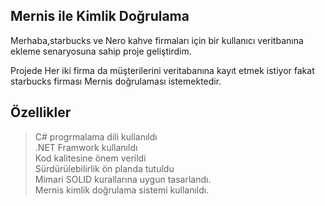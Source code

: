 ## Mernis ile Kimlik Doğrulama  
Merhaba,starbucks ve Nero kahve firmaları için bir kullanıcı veritbanına ekleme senaryosuna sahip proje geliştirdim. 

Projede Her iki firma da  müşterilerini veritabanına kayıt etmek istiyor fakat starbucks firması  Mernis doğrulaması istemektedir.

## Özellikler
> C# progrmalama dili kullanıldı <br />
> .NET Framwork kullanıldı<br />
> Kod kalitesine önem verildi<br />
> Sürdürülebilirlik ön planda tutuldu<br />
> Mimari SOLID kurallarına uygun tasarlandı. <br />
> Mernis kimlik doğrulama sistemi kullanıldı. <br />

